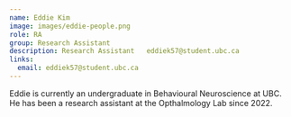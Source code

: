 ```yaml
---
name: Eddie Kim
image: images/eddie-people.png
role: RA
group: Research Assistant  
description: Research Assistant   eddiek57@student.ubc.ca
links:
  email: eddiek57@student.ubc.ca
---
```


Eddie is currently an undergraduate in Behavioural Neuroscience at UBC. He has been a research assistant at the Opthalmology Lab since 2022. 

